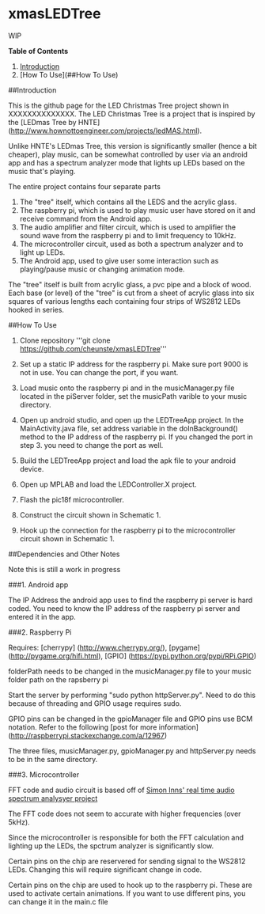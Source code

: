 # xmasLEDTree

WIP

**Table of Contents**
1. [Introduction](##Introduction)
2. [How To Use](##How To Use)

##Introduction

This is the github page for the LED Christmas Tree project shown in XXXXXXXXXXXXXX. The LED Christmas Tree is a project that is inspired by the [LEDmas Tree by HNTE] (http://www.hownottoengineer.com/projects/ledMAS.html).

Unlike HNTE's  LEDmas Tree, this version is significantly smaller (hence a bit cheaper), play music, can be somewhat controlled by user via an android app and has a spectrum analyzer mode that lights up LEDs based on the music that's playing.

The entire project contains four separate parts

1. The "tree" itself, which contains all the LEDS and the acrylic glass.
2. The raspberry pi, which is used to play music user have stored on it and receive command from the Android app.
3. The audio amplifier and filter circuit, which is used to amplifier the sound wave from the raspberry pi and to limit frequency to 10kHz.
4. The microcontroller circuit, used as both a spectrum analyzer and to light up LEDs.
5. The Android app, used to give user some interaction such as playing/pause music or changing animation mode.

The "tree" itself is built from acrylic glass, a pvc pipe and a block of wood. Each base (or level) of the "tree" is cut from a sheet of acrylic glass into six squares of various lengths each containing four strips of WS2812 LEDs hooked in series.

##How To Use

1. Clone repository '''git clone https://github.com/cheunste/xmasLEDTree'''
2. Set up a static IP address for the raspberry pi. Make sure port 9000 is not in use. You can change the port, if you want.
3. Load music onto the raspberry pi and in the musicManager.py file located in the piServer folder, set the musicPath varible to your music directory.
4. Open up android studio, and open up the LEDTreeApp project. In the MainActivity.java file, set address variable in the doInBackground() method to the IP address of the raspberry pi. If you changed the port in step 3. you need to change the port as well.
5. Build the LEDTreeApp project and load the apk file to your android device.

6. Open up MPLAB and load the LEDController.X project.
7. Flash the pic18f microcontroller.
8. Construct the circuit shown in Schematic 1.
9. Hook up the connection for the raspberry pi to the microcontroller circuit shown in Schematic 1.

##Dependencies and Other Notes

Note this is still a work in progress

###1. Android app

The IP Address the android app uses to find the raspberry pi server is hard coded. You need to know the IP address of the raspberry pi server and entered it in the app.

###2. Raspberry Pi

Requires: [cherrypy] (http://www.cherrypy.org/), [pygame] (http://pygame.org/hifi.html), [GPIO] (https://pypi.python.org/pypi/RPi.GPIO)

folderPath needs to be changed in the musicManager.py file to your music folder path on the rapsberry pi

Start the server by performing "sudo python httpServer.py". Need to do this because of threading and GPIO usage requires sudo.

GPIO pins can be changed in the gpioManager file and GPIO pins use BCM notation. Refer to the following [post for more information] (http://raspberrypi.stackexchange.com/a/12967)

The three files, musicManager.py, gpioManager.py and httpServer.py needs to be in the same directory.

###3. Microcontroller

FFT code and audio circuit is based off of [Simon Inns' real time audio spectrum analysyer project](waitingforfriday.com/index.php/Real-Time_Audio_Spectrum_Analyser)

The FFT code does not seem to accurate with higher frequencies (over 5kHz). 

Since the microcontroller is responsible for both the FFT calculation and lighting up the LEDs, the spctrum analyzer is significantly slow.

Certain pins on the chip are reservered for sending signal to the WS2812 LEDs. Changing this will require significant change in code.

Certain pins on the chip are used to hook up to the raspberry pi. These are used to activate certain animations. If you want to use different pins, you can change it in the main.c file
